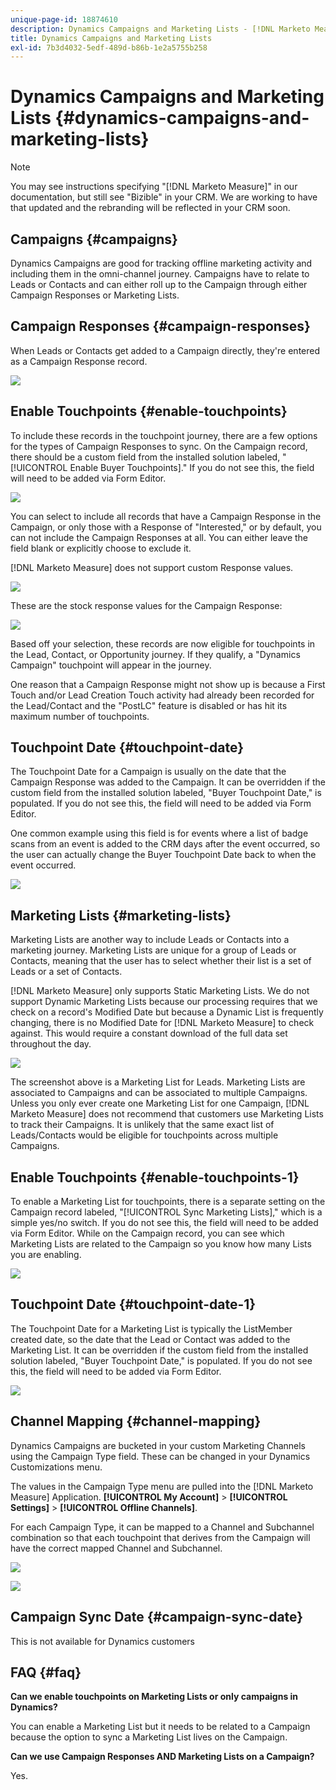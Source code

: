 ```yaml
---
unique-page-id: 18874610
description: Dynamics Campaigns and Marketing Lists - [!DNL Marketo Measure] - Product Documentation
title: Dynamics Campaigns and Marketing Lists
exl-id: 7b3d4032-5edf-489d-b86b-1e2a5755b258
---
```

# Dynamics Campaigns and Marketing Lists {#dynamics-campaigns-and-marketing-lists}

>[!NOTE]
>
>You may see instructions specifying "[!DNL Marketo Measure]" in our documentation, but still see "Bizible" in your CRM. We are working to have that updated and the rebranding will be reflected in your CRM soon.

## Campaigns {#campaigns}

Dynamics Campaigns are good for tracking offline marketing activity and including them in the omni-channel journey. Campaigns have to relate to Leads or Contacts and can either roll up to the Campaign through either Campaign Responses or Marketing Lists.

## Campaign Responses {#campaign-responses}

When Leads or Contacts get added to a Campaign directly, they're entered as a Campaign Response record.

![](assets/1.png)

## Enable Touchpoints {#enable-touchpoints}

To include these records in the touchpoint journey, there are a few options for the types of Campaign Responses to sync. On the Campaign record, there should be a custom field from the installed solution labeled, "[!UICONTROL Enable Buyer Touchpoints]." If you do not see this, the field will need to be added via Form Editor.

![](assets/2.png)

You can select to include all records that have a Campaign Response in the Campaign, or only those with a Response of "Interested," or by default, you can not include the Campaign Responses at all. You can either leave the field blank or explicitly choose to exclude it.

[!DNL Marketo Measure] does not support custom Response values.

![](assets/3.png)

These are the stock response values for the Campaign Response:

![](assets/4.png)

Based off your selection, these records are now eligible for touchpoints in the Lead, Contact, or Opportunity journey. If they qualify, a "Dynamics Campaign" touchpoint will appear in the journey.

One reason that a Campaign Response might not show up is because a First Touch and/or Lead Creation Touch activity had already been recorded for the Lead/Contact and the "PostLC" feature is disabled or has hit its maximum number of touchpoints.

## Touchpoint Date {#touchpoint-date}

The Touchpoint Date for a Campaign is usually on the date that the Campaign Response was added to the Campaign. It can be overridden if the custom field from the installed solution labeled, "Buyer Touchpoint Date," is populated. If you do not see this, the field will need to be added via Form Editor.

One common example using this field is for events where a list of badge scans from an event is added to the CRM days after the event occurred, so the user can actually change the Buyer Touchpoint Date back to when the event occurred.

![](assets/5.png)

## Marketing Lists {#marketing-lists}

Marketing Lists are another way to include Leads or Contacts into a marketing journey. Marketing Lists are unique for a group of Leads or Contacts, meaning that the user has to select whether their list is a set of Leads or a set of Contacts.

[!DNL Marketo Measure] only supports Static Marketing Lists. We do not support Dynamic Marketing Lists because our processing requires that we check on a record's Modified Date but because a Dynamic List is frequently changing, there is no Modified Date for [!DNL Marketo Measure] to check against. This would require a constant download of the full data set throughout the day.

![](assets/6.png)

The screenshot above is a Marketing List for Leads. Marketing Lists are associated to Campaigns and can be associated to multiple Campaigns. Unless you only ever create one Marketing List for one Campaign, [!DNL Marketo Measure] does not recommend that customers use Marketing Lists to track their Campaigns. It is unlikely that the same exact list of Leads/Contacts would be eligible for touchpoints across multiple Campaigns.

## Enable Touchpoints {#enable-touchpoints-1}

To enable a Marketing List for touchpoints, there is a separate setting on the Campaign record labeled, "[!UICONTROL Sync Marketing Lists]," which is a simple yes/no switch. If you do not see this, the field will need to be added via Form Editor. While on the Campaign record, you can see which Marketing Lists are related to the Campaign so you know how many Lists you are enabling.

![](assets/7.png)

## Touchpoint Date {#touchpoint-date-1}

The Touchpoint Date for a Marketing List is typically the ListMember created date, so the date that the Lead or Contact was added to the Marketing List. It can be overridden if the custom field from the installed solution labeled, "Buyer Touchpoint Date," is populated. If you do not see this, the field will need to be added via Form Editor.

![](assets/8.png)

## Channel Mapping {#channel-mapping}

Dynamics Campaigns are bucketed in your custom Marketing Channels using the Campaign Type field. These can be changed in your Dynamics Customizations menu.

The values in the Campaign Type menu are pulled into the [!DNL Marketo Measure] Application. **[!UICONTROL My Account]** > **[!UICONTROL Settings]** > **[!UICONTROL Offline Channels]**.

For each Campaign Type, it can be mapped to a Channel and Subchannel combination so that each touchpoint that derives from the Campaign will have the correct mapped Channel and Subchannel.

![](assets/9.png)

![](assets/10.png)

## Campaign Sync Date {#campaign-sync-date}

This is not available for Dynamics customers

## FAQ {#faq}

**Can we enable touchpoints on Marketing Lists or only campaigns in Dynamics?**

You can enable a Marketing List but it needs to be related to a Campaign because the option to sync a Marketing List lives on the Campaign.

**Can we use Campaign Responses AND Marketing Lists on a Campaign?**

Yes.
